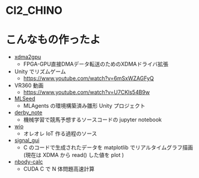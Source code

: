 # Cl2_CHINO

# こんなもの作ったよ
- [xdma2gpu](https://github.com/2clchino/xdma2gpu)
  - FPGA-GPU直接DMAデータ転送のためのXDMAドライバ拡張
- Unity でリズムゲーム
  - https://www.youtube.com/watch?v=6mSxWZAGFyQ
- VR360 動画
  - https://www.youtube.com/watch?v=U7CKls54B9w
- [MLSeed](https://github.com/2clchino/MLSeed)
  - MLAgents の環境構築済み雛形 Unity プロジェクト
- [derby_note](https://github.com/2clchino/derby_note)
  - 機械学習で競馬予想するソースコードの jupyter notebook
- [wio](https://github.com/2clchino/wio)
  - オレオレ IoT 作る過程のソース
- [signal_gui](https://github.com/2clchino/signal_gui)
  - C のコードで生成されたデータを matplotlib でリアルタイムグラフ描画 (現在は XDMA から read() した値を plot )
- [nbody-calc](https://github.com/2clchino/nbody-calc)
  - CUDA C で N 体問題高速計算
